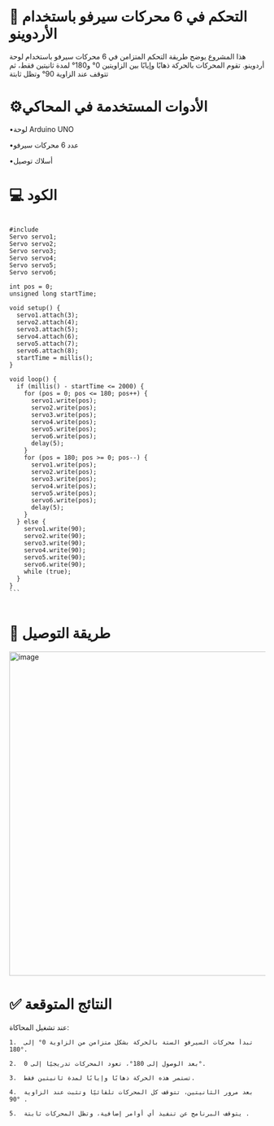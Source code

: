 # 🔧 التحكم في 6 محركات سيرفو باستخدام الأردوينو

هذا المشروع يوضح طريقة التحكم المتزامن في 6 محركات سيرفو باستخدام لوحة أردوينو. تقوم المحركات بالحركة ذهابًا وإيابًا بين الزاويتين 0° و180° لمدة ثانيتين فقط، ثم تتوقف عند الزاوية 90° وتظل ثابتة

# ⚙️الأدوات المستخدمة في المحاكي

•لوحة Arduino UNO

•عدد 6 محركات سيرفو

•أسلاك توصيل

 # 💻 الكود 
<pre>
<code>	
#include <Servo.h>
Servo servo1;
Servo servo2;
Servo servo3;
Servo servo4;
Servo servo5;
Servo servo6;

int pos = 0;
unsigned long startTime;

void setup() {
  servo1.attach(3);
  servo2.attach(4);
  servo3.attach(5);
  servo4.attach(6);
  servo5.attach(7);
  servo6.attach(8);
  startTime = millis();
}

void loop() {
  if (millis() - startTime <= 2000) {
    for (pos = 0; pos <= 180; pos++) {
      servo1.write(pos);
      servo2.write(pos);
      servo3.write(pos);
      servo4.write(pos);
      servo5.write(pos);
      servo6.write(pos);
      delay(5);
    }
    for (pos = 180; pos >= 0; pos--) {
      servo1.write(pos);
      servo2.write(pos);
      servo3.write(pos);
      servo4.write(pos);
      servo5.write(pos);
      servo6.write(pos);
      delay(5);
    }
  } else {
    servo1.write(90);
    servo2.write(90);
    servo3.write(90);
    servo4.write(90);
    servo5.write(90);
    servo6.write(90);
    while (true);
  }
}
```
</code>
</pre>

# 🔌 طريقة التوصيل
<img width="723" height="637" alt="image" src="https://github.com/user-attachments/assets/7f07301b-ef3c-4873-8aae-fe095200f60f" />

# ✅ النتائج المتوقعة

عند تشغيل المحاكاة:

	1.	تبدأ محركات السيرفو الستة بالحركة بشكل متزامن من الزاوية 0° إلى 180°.
 
	2.	بعد الوصول إلى 180°، تعود المحركات تدريجيًا إلى 0°.
 
	3.	تستمر هذه الحركة ذهابًا وإيابًا لمدة ثانيتين فقط.
 
	4.	بعد مرور الثانيتين، تتوقف كل المحركات تلقائيًا وتثبت عند الزاوية 90° .
 
	5.	يتوقف البرنامج عن تنفيذ أي أوامر إضافية، وتظل المحركات ثابتة .
